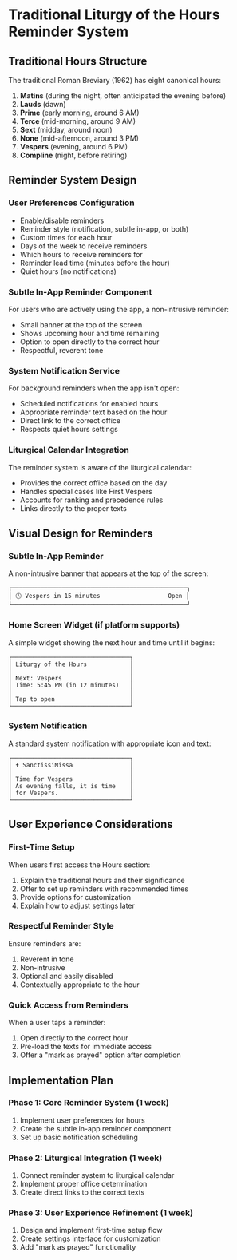 # Traditional Liturgy of the Hours Reminder System

## Traditional Hours Structure
The traditional Roman Breviary (1962) has eight canonical hours:

1. **Matins** (during the night, often anticipated the evening before)
2. **Lauds** (dawn)
3. **Prime** (early morning, around 6 AM)
4. **Terce** (mid-morning, around 9 AM)
5. **Sext** (midday, around noon)
6. **None** (mid-afternoon, around 3 PM)
7. **Vespers** (evening, around 6 PM)
8. **Compline** (night, before retiring)

## Reminder System Design

### User Preferences Configuration
- Enable/disable reminders
- Reminder style (notification, subtle in-app, or both)
- Custom times for each hour
- Days of the week to receive reminders
- Which hours to receive reminders for
- Reminder lead time (minutes before the hour)
- Quiet hours (no notifications)

### Subtle In-App Reminder Component
For users who are actively using the app, a non-intrusive reminder:
- Small banner at the top of the screen
- Shows upcoming hour and time remaining
- Option to open directly to the correct hour
- Respectful, reverent tone

### System Notification Service
For background reminders when the app isn't open:
- Scheduled notifications for enabled hours
- Appropriate reminder text based on the hour
- Direct link to the correct office
- Respects quiet hours settings

### Liturgical Calendar Integration
The reminder system is aware of the liturgical calendar:
- Provides the correct office based on the day
- Handles special cases like First Vespers
- Accounts for ranking and precedence rules
- Links directly to the proper texts

## Visual Design for Reminders

### Subtle In-App Reminder
A non-intrusive banner that appears at the top of the screen:
```
┌─────────────────────────────────────────────────┐
│ 🕓 Vespers in 15 minutes                   Open │
└─────────────────────────────────────────────────┘
```

### Home Screen Widget (if platform supports)
A simple widget showing the next hour and time until it begins:
```
┌─────────────────────────────────┐
│ Liturgy of the Hours            │
│                                 │
│ Next: Vespers                   │
│ Time: 5:45 PM (in 12 minutes)   │
│                                 │
│ Tap to open                     │
└─────────────────────────────────┘
```

### System Notification
A standard system notification with appropriate icon and text:
```
┌─────────────────────────────────┐
│ ✝ SanctissiMissa                │
│                                 │
│ Time for Vespers                │
│ As evening falls, it is time    │
│ for Vespers.                    │
└─────────────────────────────────┘
```

## User Experience Considerations

### First-Time Setup
When users first access the Hours section:
1. Explain the traditional hours and their significance
2. Offer to set up reminders with recommended times
3. Provide options for customization
4. Explain how to adjust settings later

### Respectful Reminder Style
Ensure reminders are:
1. Reverent in tone
2. Non-intrusive
3. Optional and easily disabled
4. Contextually appropriate to the hour

### Quick Access from Reminders
When a user taps a reminder:
1. Open directly to the correct hour
2. Pre-load the texts for immediate access
3. Offer a "mark as prayed" option after completion

## Implementation Plan

### Phase 1: Core Reminder System (1 week)
1. Implement user preferences for hours
2. Create the subtle in-app reminder component
3. Set up basic notification scheduling

### Phase 2: Liturgical Integration (1 week)
1. Connect reminder system to liturgical calendar
2. Implement proper office determination
3. Create direct links to the correct texts

### Phase 3: User Experience Refinement (1 week)
1. Design and implement first-time setup flow
2. Create settings interface for customization
3. Add "mark as prayed" functionality
